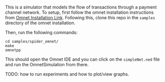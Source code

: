 This is a simulator that models the flow of transactions through a payment channel network. 
To setup, first follow the omnet installation instructions from [Omnet Installation Link](https://omnetpp.org/doc/omnetpp/InstallGuide.pdf).
Following this, clone this repo in the `samples` directory of the omnet installation.

Then, run the following commands:
```
cd samples/spider_omnet/
make
omnetpp
```

This should open the Omnet IDE and you can click on the `simpleNet.ned` file and run the OmnetSimulation from there.

TODO: how to run experiments and how to plot/view graphs.


